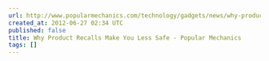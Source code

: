 ```yaml
---
url: http://www.popularmechanics.com/technology/gadgets/news/why-product-recalls-make-you-less-safe-8347658
created_at: 2012-06-27 02:34 UTC
published: false
title: Why Product Recalls Make You Less Safe - Popular Mechanics
tags: []
---
```



